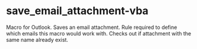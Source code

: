 # save_email_attachment-vba
Macro for Outlook. Saves an email attachment.
Rule required to define which emails this macro would work with.
Checks out if attachment with the same name already exist.
